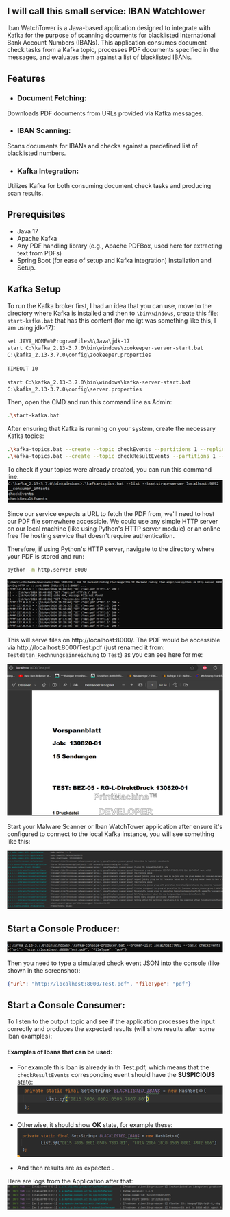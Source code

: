 ## I will call this small service: IBAN Watchtower

Iban WatchTower is a Java-based application designed to integrate with Kafka for the purpose of scanning documents for blacklisted International Bank Account Numbers (IBANs). This application consumes document check tasks from a Kafka topic, processes PDF documents specified in the messages, and evaluates them against a list of blacklisted IBANs.

## Features
- ### Document Fetching: 
Downloads PDF documents from URLs provided via Kafka messages.
- ### IBAN Scanning: 
Scans documents for IBANs and checks against a predefined list of blacklisted numbers.
- ### Kafka Integration: 
Utilizes Kafka for both consuming document check tasks and producing scan results.

## Prerequisites
- Java 17
- Apache Kafka
- Any PDF handling library (e.g., Apache PDFBox, used here for extracting text from PDFs)
- Spring Boot (for ease of setup and Kafka integration)
Installation and Setup.

## Kafka Setup
To run the Kafka broker first, I had an idea that you can use, move to the directory where Kafka is installed and then to `\bin\windows`, 
create this file: `start-kafka.bat` that has this content (for me igt was something like this, I am using jdk-17):
```text
set JAVA_HOME=%ProgramFiles%\Java\jdk-17
start C:\kafka_2.13-3.7.0\bin\windows\zookeeper-server-start.bat C:\kafka_2.13-3.7.0\config\zookeeper.properties
 
TIMEOUT 10
 
start C:\kafka_2.13-3.7.0\bin\windows\kafka-server-start.bat C:\kafka_2.13-3.7.0\config\server.properties
```
Then, open the CMD and run this command line as Admin:
```bash
.\start-kafka.bat
```

After ensuring that Kafka is running on your system, create the necessary Kafka topics:

```bash
.\kafka-topics.bat --create --topic checkEvents --partitions 1 --replication-factor 1 --bootstrap-server localhost:9092
.\kafka-topics.bat --create --topic checkResultEvents --partitions 1 --replication-facto
```

To check if your topics were already created, you can run this command line:
![list_topics](pictures/listTopics.PNG)

Since our service expects a URL to fetch the PDF from, we'll need to host our PDF file somewhere accessible. 
We could use any simple HTTP server on our local machine (like using Python's HTTP server module) or an online free file hosting service that doesn't require authentication.

Therefore, if using Python's HTTP server, navigate to the directory where your PDF is stored and run:
```bash
python -m http.server 8000
```
![server8000](pictures/server8000.PNG)

This will serve files on http://localhost:8000/. 
The PDF would be accessible via http://localhost:8000/Test.pdf (just renamed it from: `Testdaten_Rechnungseinreichung` to `Test`) as you can see here for me:

![runningpdf](pictures/runningpdf.PNG)

Start your Malware Scanner or Iban WatchTower application after ensure it's configured to connect to the local Kafka instance, 
you will see something like this:

![apprunning2](pictures/apprunning2.PNG)

## Start a Console Producer:

![producer](pictures/producer.PNG)

Then you need to type a simulated check event JSON into the console (like shown in the screenshot):
```json
{"url": "http://localhost:8000/Test.pdf", "fileType": "pdf"}
```

## Start a Console Consumer:

To listen to the output topic and see if the application processes the input correctly 
and produces the expected results (will show results after some Iban examples):

#### Examples of Ibans that can be used:

- For example this Iban is already in th Test.pdf, which means that the ``checkResultEvents`` corresponding event should have the **SUSPICIOUS** state:
![existingBlacklistedIban](pictures/existingBlacklistedIban.PNG)

- Otherwise, it should show **OK** state, for example these:
![blacklisted-ibans](pictures/blacklisted-ibans.PNG)

- And then results are as expected .

Here are logs from the Application after that:
![apprunning](pictures/apprunning.PNG)


